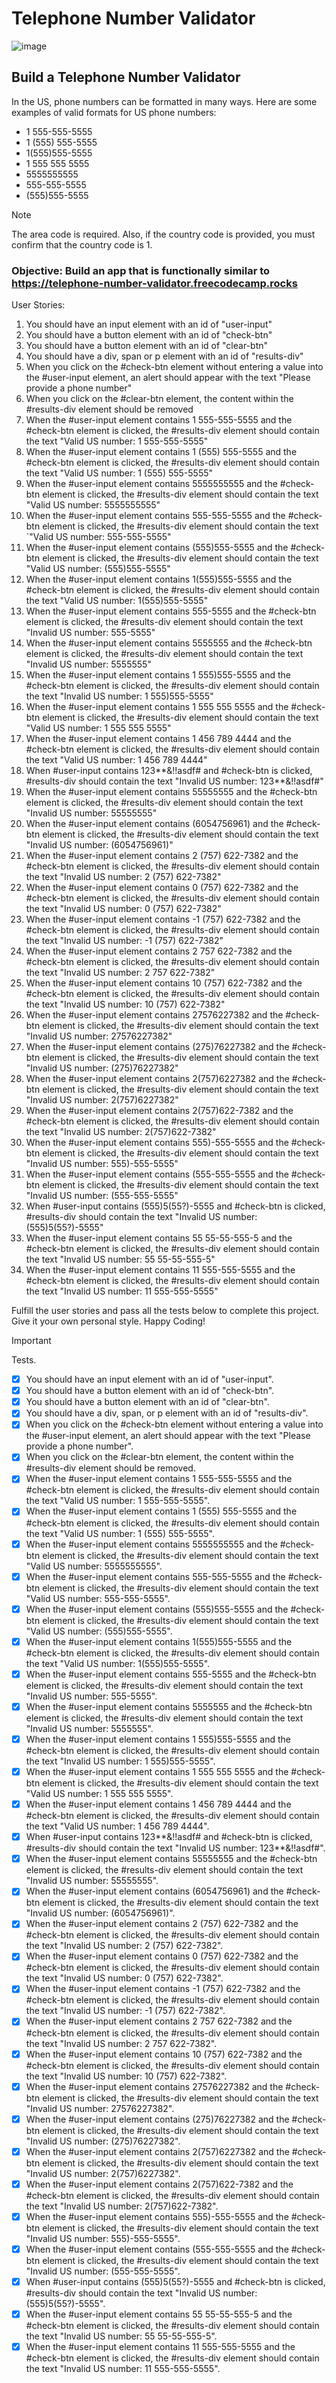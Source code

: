 # Telephone Number Validator
![image](https://github.com/Milave-kun/JavaScript-Algorithms-and-Data-Structures/assets/125982535/d44853e7-06c2-48aa-b91e-eb5bdf1db3eb)

## Build a Telephone Number Validator

In the US, phone numbers can be formatted in many ways. Here are some examples of valid formats for US phone numbers:
- 1 555-555-5555
- 1 (555) 555-5555
- 1(555)555-5555
- 1 555 555 5555
- 5555555555
- 555-555-5555
- (555)555-5555

> [!NOTE]
> The area code is required. Also, if the country code is provided, you must confirm that the country code is 1.

### Objective: Build an app that is functionally similar to https://telephone-number-validator.freecodecamp.rocks

User Stories:

1. You should have an input element with an id of "user-input"
2. You should have a button element with an id of "check-btn"
3. You should have a button element with an id of "clear-btn"
4. You should have a div, span or p element with an id of "results-div"
5. When you click on the #check-btn element without entering a value into the #user-input element, an alert should appear with the text "Please provide a phone number"
6. When you click on the #clear-btn element, the content within the #results-div element should be removed
7. When the #user-input element contains 1 555-555-5555 and the #check-btn element is clicked, the #results-div element should contain the text "Valid US number: 1 555-555-5555"
8. When the #user-input element contains 1 (555) 555-5555 and the #check-btn element is clicked, the #results-div element should contain the text "Valid US number: 1 (555) 555-5555"
9. When the #user-input element contains 5555555555 and the #check-btn element is clicked, the #results-div element should contain the text "Valid US number: 5555555555"
10. When the #user-input element contains 555-555-5555 and the #check-btn element is clicked, the #results-div element should contain the text `"Valid US number: 555-555-5555"
11. When the #user-input element contains (555)555-5555 and the #check-btn element is clicked, the #results-div element should contain the text "Valid US number: (555)555-5555"
12. When the #user-input element contains 1(555)555-5555 and the #check-btn element is clicked, the #results-div element should contain the text "Valid US number: 1(555)555-5555"
13. When the #user-input element contains 555-5555 and the #check-btn element is clicked, the #results-div element should contain the text "Invalid US number: 555-5555"
14. When the #user-input element contains 5555555 and the #check-btn element is clicked, the #results-div element should contain the text "Invalid US number: 5555555"
15. When the #user-input element contains 1 555)555-5555 and the #check-btn element is clicked, the #results-div element should contain the text "Invalid US number: 1 555)555-5555"
16. When the #user-input element contains 1 555 555 5555 and the #check-btn element is clicked, the #results-div element should contain the text "Valid US number: 1 555 555 5555"
17. When the #user-input element contains 1 456 789 4444 and the #check-btn element is clicked, the #results-div element should contain the text "Valid US number: 1 456 789 4444"
18. When #user-input contains 123**&!!asdf# and #check-btn is clicked, #results-div should contain the text "Invalid US number: 123**&!!asdf#"
19. When the #user-input element contains 55555555 and the #check-btn element is clicked, the #results-div element should contain the text "Invalid US number: 55555555"
20. When the #user-input element contains (6054756961) and the #check-btn element is clicked, the #results-div element should contain the text "Invalid US number: (6054756961)"
21. When the #user-input element contains 2 (757) 622-7382 and the #check-btn element is clicked, the #results-div element should contain the text "Invalid US number: 2 (757) 622-7382"
22. When the #user-input element contains 0 (757) 622-7382 and the #check-btn element is clicked, the #results-div element should contain the text "Invalid US number: 0 (757) 622-7382"
23. When the #user-input element contains -1 (757) 622-7382 and the #check-btn element is clicked, the #results-div element should contain the text "Invalid US number: -1 (757) 622-7382"
24. When the #user-input element contains 2 757 622-7382 and the #check-btn element is clicked, the #results-div element should contain the text "Invalid US number: 2 757 622-7382"
25. When the #user-input element contains 10 (757) 622-7382 and the #check-btn element is clicked, the #results-div element should contain the text "Invalid US number: 10 (757) 622-7382"
26. When the #user-input element contains 27576227382 and the #check-btn element is clicked, the #results-div element should contain the text "Invalid US number: 27576227382"
27. When the #user-input element contains (275)76227382 and the #check-btn element is clicked, the #results-div element should contain the text "Invalid US number: (275)76227382"
28. When the #user-input element contains 2(757)6227382 and the #check-btn element is clicked, the #results-div element should contain the text "Invalid US number: 2(757)6227382"
29. When the #user-input element contains 2(757)622-7382 and the #check-btn element is clicked, the #results-div element should contain the text "Invalid US number: 2(757)622-7382"
30. When the #user-input element contains 555)-555-5555 and the #check-btn element is clicked, the #results-div element should contain the text "Invalid US number: 555)-555-5555"
31. When the #user-input element contains (555-555-5555 and the #check-btn element is clicked, the #results-div element should contain the text "Invalid US number: (555-555-5555"
32. When #user-input contains (555)5(55?)-5555 and #check-btn is clicked, #results-div should contain the text "Invalid US number: (555)5(55?)-5555"
33. When the #user-input element contains 55 55-55-555-5 and the #check-btn element is clicked, the #results-div element should contain the text "Invalid US number: 55 55-55-555-5"
34. When the #user-input element contains 11 555-555-5555 and the #check-btn element is clicked, the #results-div element should contain the text "Invalid US number: 11 555-555-5555"

Fulfill the user stories and pass all the tests below to complete this project. Give it your own personal style. Happy Coding!

> [!IMPORTANT]
> Tests.

- [x] You should have an input element with an id of "user-input".
- [x] You should have a button element with an id of "check-btn".
- [x] You should have a button element with an id of "clear-btn".
- [x] You should have a div, span, or p element with an id of "results-div".
- [x] When you click on the #check-btn element without entering a value into the #user-input element, an alert should appear with the text "Please provide a phone number".
- [x] When you click on the #clear-btn element, the content within the #results-div element should be removed.
- [x] When the #user-input element contains 1 555-555-5555 and the #check-btn element is clicked, the #results-div element should contain the text "Valid US number: 1 555-555-5555".
- [x] When the #user-input element contains 1 (555) 555-5555 and the #check-btn element is clicked, the #results-div element should contain the text "Valid US number: 1 (555) 555-5555".
- [x] When the #user-input element contains 5555555555 and the #check-btn element is clicked, the #results-div element should contain the text "Valid US number: 5555555555".
- [x] When the #user-input element contains 555-555-5555 and the #check-btn element is clicked, the #results-div element should contain the text "Valid US number: 555-555-5555".
- [x] When the #user-input element contains (555)555-5555 and the #check-btn element is clicked, the #results-div element should contain the text "Valid US number: (555)555-5555".
- [x] When the #user-input element contains 1(555)555-5555 and the #check-btn element is clicked, the #results-div element should contain the text "Valid US number: 1(555)555-5555".
- [x] When the #user-input element contains 555-5555 and the #check-btn element is clicked, the #results-div element should contain the text "Invalid US number: 555-5555".
- [x] When the #user-input element contains 5555555 and the #check-btn element is clicked, the #results-div element should contain the text "Invalid US number: 5555555".
- [x] When the #user-input element contains 1 555)555-5555 and the #check-btn element is clicked, the #results-div element should contain the text "Invalid US number: 1 555)555-5555".
- [x] When the #user-input element contains 1 555 555 5555 and the #check-btn element is clicked, the #results-div element should contain the text "Valid US number: 1 555 555 5555".
- [x] When the #user-input element contains 1 456 789 4444 and the #check-btn element is clicked, the #results-div element should contain the text "Valid US number: 1 456 789 4444".
- [x] When #user-input contains 123**&!!asdf# and #check-btn is clicked, #results-div should contain the text "Invalid US number: 123**&!!asdf#".
- [x] When the #user-input element contains 55555555 and the #check-btn element is clicked, the #results-div element should contain the text "Invalid US number: 55555555".
- [x] When the #user-input element contains (6054756961) and the #check-btn element is clicked, the #results-div element should contain the text "Invalid US number: (6054756961)".
- [x] When the #user-input element contains 2 (757) 622-7382 and the #check-btn element is clicked, the #results-div element should contain the text "Invalid US number: 2 (757) 622-7382".
- [x] When the #user-input element contains 0 (757) 622-7382 and the #check-btn element is clicked, the #results-div element should contain the text "Invalid US number: 0 (757) 622-7382".
- [x] When the #user-input element contains -1 (757) 622-7382 and the #check-btn element is clicked, the #results-div element should contain the text "Invalid US number: -1 (757) 622-7382".
- [x] When the #user-input element contains 2 757 622-7382 and the #check-btn element is clicked, the #results-div element should contain the text "Invalid US number: 2 757 622-7382".
- [x] When the #user-input element contains 10 (757) 622-7382 and the #check-btn element is clicked, the #results-div element should contain the text "Invalid US number: 10 (757) 622-7382".
- [x] When the #user-input element contains 27576227382 and the #check-btn element is clicked, the #results-div element should contain the text "Invalid US number: 27576227382".
- [x] When the #user-input element contains (275)76227382 and the #check-btn element is clicked, the #results-div element should contain the text "Invalid US number: (275)76227382".
- [x] When the #user-input element contains 2(757)6227382 and the #check-btn element is clicked, the #results-div element should contain the text "Invalid US number: 2(757)6227382".
- [x] When the #user-input element contains 2(757)622-7382 and the #check-btn element is clicked, the #results-div element should contain the text "Invalid US number: 2(757)622-7382".
- [x] When the #user-input element contains 555)-555-5555 and the #check-btn element is clicked, the #results-div element should contain the text "Invalid US number: 555)-555-5555".
- [x] When the #user-input element contains (555-555-5555 and the #check-btn element is clicked, the #results-div element should contain the text "Invalid US number: (555-555-5555".
- [x] When #user-input contains (555)5(55?)-5555 and #check-btn is clicked, #results-div should contain the text "Invalid US number: (555)5(55?)-5555".
- [x] When the #user-input element contains 55 55-55-555-5 and the #check-btn element is clicked, the #results-div element should contain the text "Invalid US number: 55 55-55-555-5".
- [x] When the #user-input element contains 11 555-555-5555 and the #check-btn element is clicked, the #results-div element should contain the text "Invalid US number: 11 555-555-5555".
